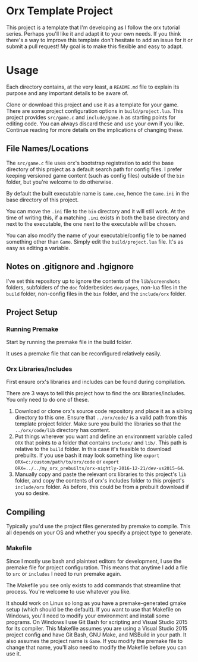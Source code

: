 # Orx Template Project

This project is a template that I'm developing as I follow the orx tutorial series. Perhaps you'll like it and adapt it to your own needs. If you think there's a way to improve this template don't hesitate to add an issue for it or submit a pull request! My goal is to make this flexible and easy to adapt.

# Usage

Each directory contains, at the very least, a `README.md` file to explain its purpose and any important details to be aware of.

Clone or download this project and use it as a template for your game. There are some project configuration options in `build/project.lua`. This project provides `src/game.c` and `include/game.h` as starting points for editing code. You can always discard these and use your own if you like. Continue reading for more details on the implications of changing these.

## File Names/Locations

The `src/game.c` file uses orx's bootstrap registration to add the base directory of this project as a default search path for config files. I prefer keeping versioned game content (such as config files) outside of the `bin` folder, but you're welcome to do otherwise. 

By default the built executable name is `Game.exe`, hence the `Game.ini` in the base directory of this project. 

You can move the `.ini` file to the `bin` directory and it will still work. At the time of writing this, if a matching `.ini` exists in both the base directory and next to the executable, the one next to the executable will be chosen.

You can also modify the name of your executable/config file to be named something other than `Game`. Simply edit the `build/project.lua` file. It's as easy as editing a variable.

## Notes on .gitignore and .hgignore

I've set this repository up to ignore the contents of the `lib`/`screenshots` folders, subfolders of the `doc` folderbesides `doc/pages`, non-lua files in the `build` folder, non-config files in the `bin` folder, and the `include/orx` folder.

## Project Setup

### Running Premake

Start by running the premake file in the build folder.

It uses a premake file that can be reconfigured relatively easily.

### Orx Libraries/Includes

First ensure orx's libraries and includes can be found during compilation.

There are 3 ways to tell this project how to find the orx libraries/includes. You only need to do one of these.

1. Download or clone orx's source code repository and place it as a sibling directory to this one. Ensure that `../orx/code/` is a valid path from this template project folder. Make sure you build the libraries so that the `../orx/code/lib` directory has content.
2. Put things wherever you want and define an environment variable called `ORX` that points to a folder that contains `include/` and `lib/`. This path is relative to the `build` folder. In this case it's feasible to download prebuilts. If you use bash it may look something like `export ORX=c:/custom/path/to/orx/code` or `export ORX=../../my_orx_prebuilts/orx-nightly-2016-12-21/dev-vs2015-64`.
3. Manually copy and paste the relevant orx libraries to this project's `lib` folder, and copy the contents of orx's includes folder to this project's `include/orx` folder. As before, this could be from a prebuilt download if you so desire.

## Compiling

Typically you'd use the project files generated by premake to compile. This all depends on your OS and whether you specify a project type to generate.

### Makefile

Since I mostly use bash and plaintext editors for development, I use the premake file for project configuration. This means that anytime I add a file to `src` or `includes` I need to run premake again. 

The Makefile you see only exists to add commands that streamline that process. You're welcome to use whatever you like. 

It should work on Linux so long as you have a premake-generated gmake setup (which should be the default). If you want to use that Makefile on Windows, you'll need to modify your environment and install some programs. On Windows I use Git Bash for scripting and Visual Studio 2015 for its compiler. This Makefile assumes you are using a Visual Studio 2015 project config and have Git Bash, GNU Make, and MSBuild in your path. It also assumes the project name is `Game`. If you modify the premake file to change that name, you'll also need to modify the Makefile before you can use it.
